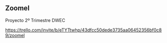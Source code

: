 ## Zoomel
Proyecto 2º Trimestre DWEC

https://trello.com/invite/b/eTYTtwhp/43dfcc50dede3735aa06452356bf0c89/zoomel
